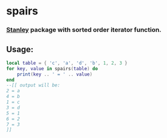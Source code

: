 # spairs
### [Stanley](https://github.com/Wolf2789/Stanley) package with sorted order iterator function.

## Usage:
```lua
local table = { 'c', 'a', 'd', 'b', 1, 2, 3 }
for key, value in spairs(table) do
    print(key .. ' = ' .. value)
end
--[[ output will be:
2 = a
4 = b
1 = c
3 = d
5 = 1
6 = 2
7 = 3
]]
```
